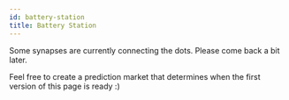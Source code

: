 ```yaml
---
id: battery-station
title: Battery Station
---
```


Some synapses are currently connecting the dots.
Please come back a bit later.

Feel free to create a prediction market that determines when the first version
of this page is ready :)
